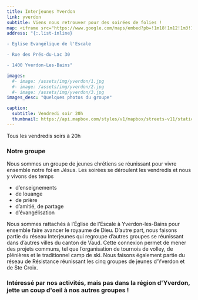 ```yaml
---
title: Interjeunes Yverdon
link: yverdon
subtitle: Viens nous retrouver pour des soirées de folies !
map: <iframe src="https://www.google.com/maps/embed?pb=!1m18!1m12!1m3!1d682.9175289165588!2d6.632495729229771!3d46.7911042986962!2m3!1f0!2f0!3f0!3m2!1i1024!2i768!4f13.1!3m3!1m2!1s0x478dc581ab0e01a5%3A0xfacf10ff870a5491!2sRue%20des%20Pr%C3%A9s-du-Lac%2030%2C%201400%20Yverdon-les-Bains!5e0!3m2!1sen!2sch!4v1629984594495!5m2!1sen!2sch" width="100%" height="250" style="border:0;" allowfullscreen="" loading="lazy"></iframe>
address: "{:.list-inline}

- Eglise Evangélique de l'Escale

- Rue des Prés-du-Lac 30

- 1400 Yverdon-Les-Bains"

images:
  #- image: /assets/img/yverdon/1.jpg
  #- image: /assets/img/yverdon/2.jpg
  #- image: /assets/img/yverdon/3.jpg
images_desc: "Quelques photos du groupe"

caption:
  subtitle: Vendredi soir 20h
  thumbnail: https://api.mapbox.com/styles/v1/mapbox/streets-v11/static/pin-l+acd103(6.6325,46.7911043)/6.6325,46.7911,9,0/300x200@2x?access_token=pk.eyJ1Ijoidnd2dyIsImEiOiJja284dnNrNzYxamduMnhteTlqajV5Z2cxIn0.Q3rPhwNzrpLEN6oQcwi17A
---
```

Tous les vendredis soirs à 20h
### Notre groupe

Nous sommes un groupe de jeunes chrétiens se réunissant pour vivre ensemble notre foi en Jésus. Les soirées se déroulent les vendredis et nous y vivons des temps

  -  d’enseignements
  -  de louange
  -  de prière
  -  d’amitié, de partage
  -  d’évangélisation

Nous sommes rattachés à l’Église de l’Escale à Yverdon-les-Bains pour ensemble faire avancer le royaume de Dieu.
D’autre part, nous faisons partie du réseau Interjeunes qui regroupe d’autres groupes se réunissant dans d’autres villes du canton de Vaud. Cette connexion permet de mener des projets communs, tel que l’organisation de tournois de volley, de plénières et le traditionnel camp de ski.
Nous faisons également partie du réseau de Résistance réunissant les cinq groupes de jeunes d’Yverdon et de Ste Croix.


### Intéressé par nos activités, mais pas dans la région d'Yverdon, jette un coup d'oeil à nos autres groupes !
